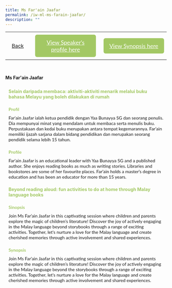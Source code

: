 ```yaml
---
title: Ms Far'ain Jaafar
permalink: /iw-ml-ms-farain-jaafar/
description: ""
---
```

<style>
  .video-container {
  position: relative;
  width: 100%;
  overflow: hidden;
  padding-top: 56.25%; 
}
.responsive-iframe {
  position: absolute;
  top: 0;
  left: 0;
  bottom: 0;
  right: 0;
  width: 100%;
  height: 100%;
  border: none;
}
.btntop {
    position: fixed;
    float: right;
    bottom: 20px;
    right: 80px;
    z-index: 99;
    boder: none;
    background-color: #3bb9ff;
    cursor: pointer;
    padding: 15px;
    boder-radius: 4px;
    color: #fff;
    font-weight: 600;
}
    .btn1,.btn2{
      font-size: 18px;
    font-family: Lato,sans-serif;
    background-color: #a3c864;
    padding: 13px 13px;
    border-radius: 6px;
    text-align: center;
    display: block;
    margin-left: 8px;
  }
  @media only screen and (max-width: 600px){ 
  .btn1,.btn2{
   margin-left: -6px;
    padding: 1px 8px;
  }
  }
   .btn1:hover {
background-color: lightgrey;!important;
}
 .btn2:hover {
background-color: lightgrey;!important;
}
.content a {
margin-bottom:0rem;
text-decoration:none;
}
  img {
height:auto;
max-width:100%;
}
</style>


<table>
  <tbody><tr>   
        <td style="border: none;
  text-align: left;padding: 20px;">
<a href="/iw-malay-session">Back</a>
</td>
    <td style="border: none;
  text-align: left;padding: 8px;width: 43%;"> <a href="#C1" class="btn1" style="color:#fff;">View Speaker's profile here</a> </td>
    <td style="border: none;
  text-align: left;padding: 8px;width: 43%;">
      <a href="#C2" class="btn2" style="color:#fff;">  View Synopsis here</a>
    </td>
    </tr>
</tbody></table><br>

 <p> <strong>Ms Far'ain Jaafar</strong><br></p>
  <h4 style="padding-top:12px;margin:10px;color:#a3c864;">Selain daripada membaca: aktiviti-aktiviti menarik melalui buku bahasa Melayu yang boleh dilakukan di rumah</h4>
	
<h4 id="C1" style="padding-top:12px;margin:10px;color:#a3c864;font-family:Lato,sans-serif;">Profil</h4>
<p style="margin:10px;font-family: Lato,sans-serif;">
Far'ain Jaafar ialah ketua pendidik dengan Yaa Bunayya SG dan seorang penulis. Dia mempunyai minat yang mendalam untuk membaca serta menulis buku. Perpustakaan dan kedai buku merupakan antara tempat kegemarannya. Far’ain memiliki ijazah sarjana dalam bidang pendidikan dan merupakan seorang pendidik selama lebih 15 tahun.
</p>
	
 <h4 id="C1" style="padding-top:12px;margin:10px;color:#a3c864;font-family:Lato,sans-serif;">Profile</h4>
<p style="margin:10px;font-family: Lato,sans-serif;">
Far'ain Jaafar is an educational leader with Yaa Bunayya SG and a published author. She enjoys reading books as much as writing stories. Libraries and bookstores are some of her favourite&nbsp;places. Far’ain holds a master’s degree in education and has been an educator for more than 15 years.
</p>

<h4 style="padding-top:12px;margin:10px;color:#a3c864;">Beyond reading aloud: fun activities to do at home through Malay language books</h4>

<h4 id="C2" style="padding-top:12px;margin:10px;color:#a3c864;font-family:Lato,sans-serif;">Sinopsis</h4> 
<p style="margin:10px;font-family: Lato,sans-serif;">
Join Ms Far’ain Jaafar in this captivating session where children and parents explore the magic of children’s literature! Discover the joy of actively engaging in the Malay language beyond storybooks through a range of exciting activities. Together, let's nurture a love for the Malay language and create cherished memories through active involvement and shared experiences.
</p>

<h4 id="C2" style="padding-top:12px;margin:10px;color:#a3c864;font-family:Lato,sans-serif;">Synopsis</h4> 
<p style="margin:10px;font-family: Lato,sans-serif;">
Join Ms Far’ain Jaafar in this captivating session where children and parents explore the magic of children’s literature! Discover the joy of actively engaging in the Malay language beyond the storybooks through a range of exciting activities. Together, let's nurture a love for the Malay language and create cherished memories through active involvement and shared experiences.
</p>